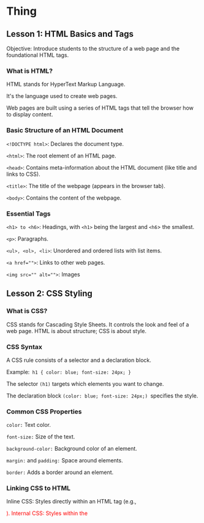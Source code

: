 # Thing 

## Lesson 1: HTML Basics and Tags ###
Objective: Introduce students to the structure of a web page and the foundational HTML tags.

### What is HTML?

HTML stands for HyperText Markup Language.

It's the language used to create web pages.

Web pages are built using a series of HTML tags that tell the browser how to display content.

### Basic Structure of an HTML Document

`<!DOCTYPE html>`: Declares the document type.

`<html>`: The root element of an HTML page.

`<head>`: Contains meta-information about the HTML document (like title and links to CSS).

`<title>`: The title of the webpage (appears in the browser tab).

`<body>`: Contains the content of the webpage.

### Essential Tags 

`<h1> to <h6>`: Headings, with `<h1>` being the largest and `<h6`> the smallest.

`<p>`: Paragraphs.

`<ul>, <ol>, <li>`: Unordered and ordered lists with list items.

`<a href="">`: Links to other web pages.

`<img src="" alt="">`: Images


 ## Lesson 2: CSS Styling


### What is CSS?

CSS stands for Cascading Style Sheets.
It controls the look and feel of a web page.
HTML is about structure; CSS is about style.
### CSS Syntax

A CSS rule consists of a selector and a declaration block.

Example:``` h1 { color: blue; font-size: 24px; }```

The selector `(h1)` targets which elements you want to change.

The declaration block `(color: blue; font-size: 24px;) `specifies the style.

### Common CSS Properties

`color:` Text color.

`font-size:` Size of the text.

`background-color:` Background color of an element.

`margin:` and `padding:` Space around elements.

`border:`  Adds a border around an element.

### Linking CSS to HTML

Inline CSS: Styles directly within an HTML tag (e.g., <p style="color: red;">).
Internal CSS: Styles within the <style> tag in the HTML <head>.
External CSS: A separate CSS file linked with <link>.
Activity: Style the Previous Web Page


## Lesson 3: Embedding Videos, Adding Images, and Links
Objective: Teach students how to enhance their web pages by embedding multimedia and creating links.

### Embedding Images

Using the `<img>` tag to display images on a web page.

Attributes: src (source), alt (alternative text), width, and height.

Example: `<img src="path/to/image.jpg" alt="Description of image">`

### Adding Links

The `<a>` tag for creating hyperlinks.

Attributes: href (hyperlink reference) and target (where to open the link).

Example: `<a href="https://www.example.com" target="_blank">Visit Example</a>`

### Embedding Videos

Using the `<video>` tag to embed video files.

Attributes: src, controls (to show video controls), autoplay, and loop.

Example: `<video src="video.mp4" controls>`
### YouTube and Other External Videos

Using <iframe> to embed videos from platforms like YouTube.

Example: `<iframe width="560" height="315" src="https://www.youtube.com/embed/videoID" frameborder="0" allow="autoplay; encrypted-media" allowfullscreen></iframe>`
